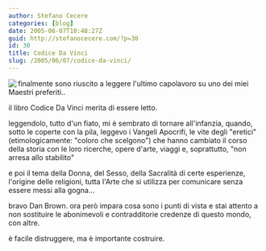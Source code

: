 ```yaml
---
author: Stefano Cecere
categories: [blog]
date: 2005-06-07T10:48:27Z
guid: http://stefanocecere.com/?p=30
id: 30
title: Codice Da Vinci
slug: /2005/06/07/codice-da-vinci/
---
```


<img src="http://www.romagna.net/arsfactory/images/gioc2.jpg" align="left" />finalmente sono riuscito a leggere l'ultimo capolavoro su uno dei miei Maestri preferiti..

il libro Codice Da Vinci merita di essere letto.

leggendolo, tutto d'un fiato, mi è sembrato di tornare all'infanzia, quando, sotto le coperte con la pila, leggevo i Vangeli Apocrifi, le vite degli "eretici" (etimologicamente: "coloro che scelgono") che hanno cambiato il corso della storia con le loro ricerche, opere d'arte, viaggi e, soprattutto, "non arresa allo stabilito"

e poi il tema della Donna, del Sesso, della Sacralità di certe esperienze, l'origine delle religioni, tutta l'Arte che si utilizza per comunicare senza essere messi alla gogna…

bravo Dan Brown. ora però impara cosa sono i punti di vista e stai attento a non sostituire le abonimevoli e contradditorie credenze di questo mondo, con altre.
  
è facile distruggere, ma è importante costruire.